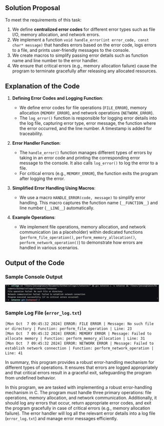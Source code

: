 
## Solution Proposal

To meet the requirements of this task:

1. We define **centralized error codes** for different error types such as file I/O, memory allocation, and network errors.
2. We implement a function `void handle_error(int error_code, const char* message)` that handles errors based on the error code, logs errors to a file, and prints user-friendly messages to the console.
3. We create macros to simplify passing error details such as function name and line number to the error handler.
4. We ensure that critical errors (e.g., memory allocation failure) cause the program to terminate gracefully after releasing any allocated resources.

## Explanation of the Code

1. **Defining Error Codes and Logging Function**:
    - We define error codes for file operations (`FILE_ERROR`), memory allocation (`MEMORY_ERROR`), and network operations (`NETWORK_ERROR`).
    - The `log_error()` function is responsible for logging error details into the log file, capturing error type, error message, the function where the error occurred, and the line number. A timestamp is added for traceability.

2. **Error Handler Function**:
    - The `handle_error()` function manages different types of errors by taking in an error code and printing the corresponding error message to the console. It also calls `log_error()` to log the error to a file.
    - For critical errors (e.g., `MEMORY_ERROR`), the function exits the program after logging the error.

3. **Simplified Error Handling Using Macros**:
    - We use a macro `HANDLE_ERROR(code, message)` to simplify error handling. This macro captures the function name (`__FUNCTION__`) and line number (`__LINE__`) automatically.

4. **Example Operations**:
    - We implement file operations, memory allocation, and network communication (as a placeholder) within dedicated functions (`perform_file_operation()`, `perform_memory_allocation()`, `perform_network_operation()`) to demonstrate how errors are handled in various scenarios.

## Output of the Code

### Sample Console Output


![Error Handling Screenshot](notErrorScreenShot.png)


### Sample Log File (`error_log.txt`)

```
[Mon Oct  7 09:45:32 2024] ERROR: FILE ERROR | Message: No such file or directory | Function: perform_file_operation | Line: 23
[Mon Oct  7 09:45:32 2024] ERROR: MEMORY ERROR | Message: Failed to allocate memory | Function: perform_memory_allocation | Line: 31
[Mon Oct  7 09:45:32 2024] ERROR: NETWORK ERROR | Message: Failed to establish network connection | Function: perform_network_operation | Line: 41
```

In summary, this program provides a robust error-handling mechanism for different types of operations. It ensures that errors are logged appropriately and that critical errors result in a graceful exit, safeguarding the program from undefined behavior.

In this program, we are tasked with implementing a robust error-handling mechanism in C. The program must handle three primary operations: file operations, memory allocation, and network communication. Additionally, it should log any errors that occur, return appropriate error codes, and exit the program gracefully in case of critical errors (e.g., memory allocation failure). The error handler will log all the relevant error details into a log file (`error_log.txt`) and manage error messages efficiently.
